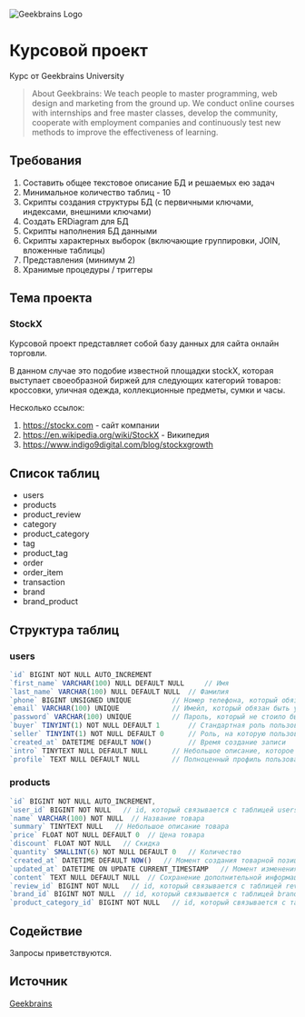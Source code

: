 ![Geekbrains Logo](https://github.com/ilyastartsdata/introductiontopython/blob/master/gb.png)

# Курсовой проект

Курс от Geekbrains University

> About Geekbrains: We teach people to master programming, web design and marketing from the ground up. We conduct online courses with internships and free master classes, develop the community, cooperate with employment companies and continuously test new methods to improve the effectiveness of learning.

## Требования

1. Составить общее текстовое описание БД и решаемых ею задач
2. Минимальное количество таблиц - 10
3. Скрипты создания структуры БД (с первичными ключами, индексами, внешними ключами)
4. Создать ERDiagram для БД
5. Скрипты наполнения БД данными
6. Скрипты характерных выборок (включающие группировки, JOIN, вложенные таблицы)
7. Представления (минимум 2)
8. Хранимые процедуры / триггеры

## Тема проекта

### StockX

Курсовой проект представляет собой базу данных для сайта онлайн торговли. 

В данном случае это подобие известной площадки stockX, которая выступает своеобразной биржей для следующих категорий товаров: кроссовки, уличная одежда, коллекционные предметы, сумки и часы.

Несколько ссылок:

1. https://stockx.com - сайт компании
2. https://en.wikipedia.org/wiki/StockX - Википедия
3. https://www.indigo9digital.com/blog/stockxgrowth

## Список таблиц

- users
- products
- product_review
- category
- product_category
- tag
- product_tag
- order
- order_item
- transaction
- brand
- brand_product

## Структура таблиц

### users

```js
`id` BIGINT NOT NULL AUTO_INCREMENT
`first_name` VARCHAR(100) NULL DEFAULT NULL 	// Имя
`last_name` VARCHAR(100) NULL DEFAULT NULL 	// Фамилия
`phone` BIGINT UNSIGNED UNIQUE 			// Номер телефона, который обязан быть уникальным
`email` VARCHAR(100) UNIQUE 			// Имейл, который обязан быть уникальным
`password` VARCHAR(100) UNIQUE 			// Пароль, который не стоило бы хранить тут
`buyer` TINYINT(1) NOT NULL DEFAULT 1 		// Стандартная роль пользователя на сайте - покупатель
`seller` TINYINT(1) NOT NULL DEFAULT 0 		// Роль, на которую пользователь может податься
`created_at` DATETIME DEFAULT NOW() 		// Время создание записи
`intro` TINYTEXT NULL DEFAULT NULL 		// Небольшое описание, которое заполняется пользователем
`profile` TEXT NULL DEFAULT NULL 		// Полноценный профиль пользователя
```

### products

```js
`id` BIGINT NOT NULL AUTO_INCREMENT,
`user_id` BIGINT NOT NULL   // id, который связывается с таблицей users
`name` VARCHAR(100) NOT NULL  // Название товара
`summary` TINYTEXT NULL   // Небольшое описание товара
`price` FLOAT NOT NULL DEFAULT 0  // Цена товара
`discount` FLOAT NOT NULL   // Скидка
`quantity` SMALLINT(6) NOT NULL DEFAULT 0   // Количество
`created_at` DATETIME DEFAULT NOW()   // Момент создания товарной позиции
`updated_at` DATETIME ON UPDATE CURRENT_TIMESTAMP   // Момент изменения товарной позиции
`content` TEXT NULL DEFAULT NULL  // Сохранение дополнительной информации о товаре
`review_id` BIGINT NOT NULL   // id, который связывается с таблицей reviews
`brand_id` BIGINT NOT NULL  // id, который связывается с таблицей brand
`product_category_id` BIGINT NOT NULL   // id, который связывается с таблицей product_category
```

## Содействие

Запросы приветствуются.

## Источник

[Geekbrains](https://geekbrains.ru)
